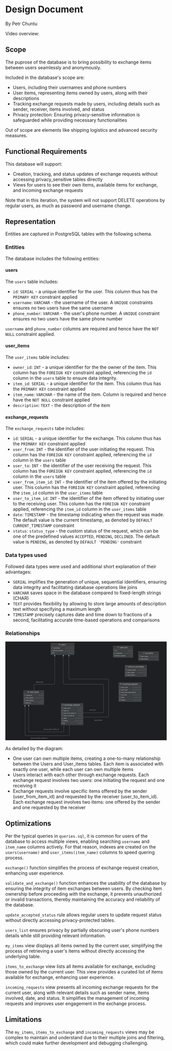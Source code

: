 # Design Document

By Petr Chuntu

Video overview: <URL HERE>

## Scope

The puprose of the database is to bring possibility to exchange items between users seamlessly and anonymously. 

Included in the database's scope are:

* Users, including their usernames and phone numbers
* User items, representing items owned by users, along with their descriptions
* Tracking exchange requests made by users, including details such as sender, receiver, items involved, and status
* Privacy protection: Ensuring privacy-sensitive information is safeguarded while providing necessary functionalities

Out of scope are elements like shipping logistics and advanced security measures.

## Functional Requirements

This database will support:

* Creation, tracking, and status updates of exchange requests without accessing privacy_sensitive tables directly
* Views for users to see their own items, available items for exchange, and incoming exchange requests

Note that in this iteration, the system will not support DELETE operations by regular users, as much as password and username change.

## Representation

Entities are captured in PostgreSQL tables with the following schema.

### Entities

The database includes the following entities:

#### users

The `users` table includes:

* `id`: `SERIAL` - a unique identifier for the user. This column thus has the `PRIMARY KEY` constraint applied    
* `username`: `VARCHAR` - the username of the user. A `UNIQUE` constraints ensures no two users have the same username
* `phone_number`: `VARCHAR` - the user's phone number. A `UNIQUE` constraint ensures no two users have the same phone number

`username` and `phone_number` columns are required and hence have the `NOT NULL` constraint applied.

#### user_items

The `user_items` table includes:

* `owner_id`: `INT` - a unique identifier for the the owner of the item. This column has the `FOREIGN KEY` constraint applied, referencing the `id` column in the `users` table to ensure data integrity.
* `item_id`: `SERIAL` - a unique identifier for the item. This column thus has the `PRIMARY KEY` constraint applied 
* `item_name`: `VARCHAR` - the name of the item. Column is required and hence have the `NOT NULL` constraint applied
* `description`: `TEXT` - the description of the item

#### exchange_requests

The `exchange_requests` tabe includes:

* `id`: `SERIAL` - a unique identifier for the exchange. This column thus has the `PRIMARY KEY` constraint applied 
* `user_from`: `INT` - the identifier of the user initiating the request. This column has the `FOREIGN KEY` constraint applied, referencing the `id` column in the `users` table
* `user_to`: `INT` - the identifier of the user receiving the request. This column has the `FOREIGN KEY` constraint applied, referencing the `id` column in the `users` table
* `user_from_item_id`: `INT` - the identifier of the item offered by the initiating user. This column has the `FOREIGN KEY` constraint applied, referencing the `item_id` column in the `user_items` table
* `user_to_item_id`: `INT` - the identifier of the item offered by initiating user to the receiving user. This column has the `FOREIGN KEY` constraint applied, referencing the `item_id` column in the `user_items` table
* `date`: `TIMESTAMP` - the timestamp indicating when the request was made. The default value is the current timestamp, as denoted by `DEFAULT CURRENT_TIMESTAMP` constraint
* `status`: `status_type` - the custom status of the request, which can be one of the predefined values `ACCEPTED`, `PENDING`, `DECLINED`. The default value is `PENDING`, as denoted by `DEFAULT 'PENDING'` constraint

### Data types used 

Followed data types were used and additional short explanation of their advantages:

* `SERIAL` implifies the generation of unique, sequential identifiers, ensuring data integrity and facilitating database operations like joins
* `VARCHAR` saves space in the database compared to fixed-length strings (CHAR)
* `TEXT` provides flexibility by allowing to store large amounts of description text without specifying a maximum length
* `TIMESTAMP` precisely captures date and time down to fractions of a second, facilitating accurate time-based operations and comparisons

### Relationships

![ER Diagram](diagram.png)

As detailed by the diagram:

* One user can own multiple items, creating a one-to-many relationship between the Users and User_items tables. Each item is associated with exactly one user, while each user can own multiple items
* Users interact with each other through exchange requests. Each exchange request involves two users: one initiating the request and one receiving it
* Exchange requests involve specific items offered by the sender (user_from_item_id) and requested by the receiver (user_to_item_id). Each exchange request involves two items: one offered by the sender and one requested by the receiver

## Optimizations

Per the typical queries in `queries.sql`, it is common for users of the database to access multiple views, enabling searching `username` and `item_name` columns actively. For that reason, indexes are created on the `users(username)` and `user_items(item_name)` columns to speed quering process.

`exchange()` function simplifies the process of exchange request creation, enhancing user experience.

`validate_and_exchange()` function enhances the usability of the database by ensuring the integrity of item exchanges between users. By checking item ownership before proceeding with the exchange, it prevents unauthorized or invalid transactions, thereby maintaining the accuracy and reliability of the database.

`update_accepted_status` rule allows regular users to update request status without directly accessing privacy-protected tables.

`users_list` ensures privacy by partially obscuring user's phone numbers details while still providing relevant information.

`my_items` view displays all items owned by the current user, simplifying the process of retrieving a user's items without directly accessing the underlying table.

`items_to_exchange` view lists all items available for exchange, excluding those owned by the current user. This view provides a curated list of items available for exchange, enhancing user experience.

`incoming_requests` view presents all incoming exchange requests for the current user, along with relevant details such as sender name, items involved, date, and status. It simplifies the management of incoming requests and improves user engagement in the exchange process.

## Limitations

The `my_items`, `items_to_exchange` and `incoming_requests` views may be complex to maintain and understand due to their multiple joins and filtering, which could make further development and debugging challenging.
